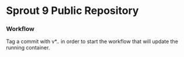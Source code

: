 # Sprout 9 Public Repository

### Workflow

Tag a commit with v*.*.* in order to start the workflow that will update the running container.